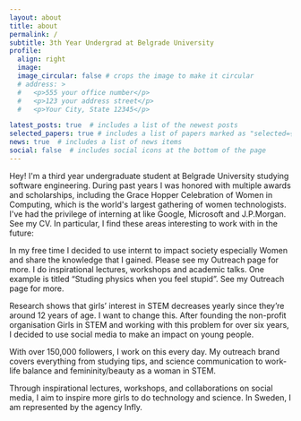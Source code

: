 ```yaml
---
layout: about
title: about
permalink: /
subtitle: 3th Year Undergrad at Belgrade University
profile:
  align: right
  image: 
  image_circular: false # crops the image to make it circular
  # address: >
  #   <p>555 your office number</p>
  #   <p>123 your address street</p>
  #   <p>Your City, State 12345</p>

latest_posts: true  # includes a list of the newest posts
selected_papers: true # includes a list of papers marked as "selected={true}"
news: true  # includes a list of news items
social: false  # includes social icons at the bottom of the page
---
```


Hey! I'm a third year undergraduate student at Belgrade University studying software engineering. During past years I was honored with multiple awards and scholarships, including the Grace Hopper Celebration of Women in Computing, which is the world's largest gathering of women technologists.
I've had the privilege of interning at like Google, Microsoft and J.P.Morgan. See my CV. In particular, I find these areas interesting to work with in the future:

In my free time I decided to use internt to impact society especially Women and share the knowledge that I gained. Please see my Outreach page for more. I do inspirational lectures, workshops and academic talks. One example is titled “Studing physics when you feel stupid”. See my Outreach page for more.  

Research shows that girls’ interest in STEM decreases yearly since they’re around 12 years of age. I want to change this. After founding the non-profit organisation Girls in STEM and working with this problem for over six years, I decided to use social media to make an impact on young people.

With over 150,000 followers, I work on this every day. My outreach brand covers everything from studying tips, and science communication to work-life balance and femininity/beauty as a woman in STEM. 

Through inspirational lectures, workshops, and collaborations on social media, I aim to inspire more girls to do technology and science. In Sweden, I am represented by the agency Infly.
